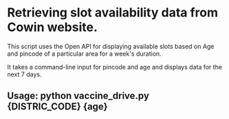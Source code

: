 # Retrieving slot availability data from Cowin website.

This script uses the Open API for displaying available slots based on Age and pincode of a particular area for a week's duration.

It takes a command-line input for pincode and age and displays data for the next 7 days.

## Usage: python vaccine_drive.py {DISTRIC_CODE} {age}
